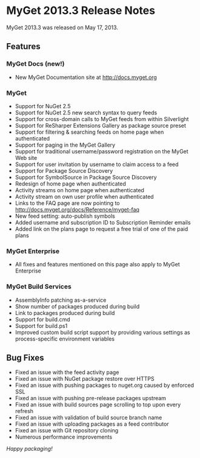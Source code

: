 # MyGet 2013.3 Release Notes

MyGet 2013.3 was released on May 17, 2013.

## Features

### MyGet Docs (new!)
* New MyGet Documentation site at http://docs.myget.org

### MyGet
* Support for NuGet 2.5
* Support for NuGet 2.5 new search syntax to query feeds
* Support for cross-domain calls to MyGet feeds from within Silverlight
* Support for ReSharper Extensions Gallery as package source preset
* Support for filtering & searching feeds on home page when authenticated
* Support for paging in the MyGet Gallery
* Support for traditional username/password registration on the MyGet Web site
* Support for user invitation by username to claim access to a feed
* Support for Package Source Discovery
* Support for SymbolSource in Package Source Discovery
* Redesign of home page when authenticated
* Activity streams on home page when authenticated
* Activity stream on own user profile when authenticated
* Links to the FAQ page are now pointing to http://docs.myget.org/docs/Reference/myget-faq
* New feed setting: auto-publish symbols
* Added username and subscription ID to Subscription Reminder emails
* Added link on the plans page to request a free trial of one of the paid plans

### MyGet Enterprise
* All fixes and features mentioned on this page also apply to MyGet Enterprise

### MyGet Build Services
* AssemblyInfo patching as-a-service
* Show number of packages produced during build
* Link to packages produced during build
* Support for build.cmd
* Support for build.ps1
* Improved custom build script support by providing various settings as process-specific environment variables

## Bug Fixes
* Fixed an issue with the feed activity page
* Fixed an issue with NuGet package restore over HTTPS
* Fixed an issue with pushing packages to nuget.org caused by enforced SSL
* Fixed an issue with pushing pre-release packages upstream
* Fixed an issue with build sources page scrolling to top upon every refresh
* Fixed an issue with validation of build source branch name
* Fixed an issue with uploading packages as a feed contributor
* Fixed an issue with Git repository cloning
* Numerous performance improvements

_Happy packaging!_